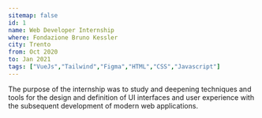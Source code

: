 ```yaml
---
sitemap: false
id: 1
name: Web Developer Internship
where: Fondazione Bruno Kessler
city: Trento
from: Oct 2020
to: Jan 2021
tags: ["VueJs","Tailwind","Figma","HTML","CSS","Javascript"]
---
```


The purpose of the internship was to study and deepening techniques and tools for the design and definition of UI interfaces and user experience with the subsequent development of modern web applications.